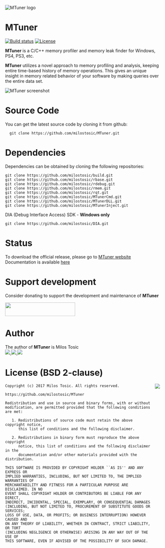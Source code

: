 ![MTuner logo](https://github.com/milostosic/MTuner/blob/master/img/logo.png)

MTuner
======

[![Build status](https://ci.appveyor.com/api/projects/status/fo9uy9h3bcka20kk?svg=true)](https://ci.appveyor.com/project/milostosic/MTuner)
[![License](https://img.shields.io/badge/license-BSD--2%20clause-blue.svg)](https://github.com/milostosic/MTuner/blob/master/LICENSE)

**MTuner** is a C/C++ memory profiler and memory leak finder for Windows, PS4, PS3, etc.

**MTuner** utilizes a novel approach to memory profiling and analysis, keeping entire time-based history of memory operations. This gives an unique insight in memory related behavior of your software by making queries over the entire data set.

![MTuner screenshot](https://github.com/milostosic/MTuner/blob/master/img/mtuner_screenshot.png)

Source Code
======

You can get the latest source code by cloning it from github:

      git clone https://github.com/milostosic/MTuner.git 

Dependencies
======

Dependencies can be obtained by cloning the following repositories:

	git clone https://github.com/milostosic/build.git
	git clone https://github.com/milostosic/rbase.git
	git clone https://github.com/milostosic/rdebug.git
	git clone https://github.com/milostosic/rmem.git
	git clone https://github.com/milostosic/rqt.git
	git clone https://github.com/milostosic/MTunerCmd.git
	git clone https://github.com/milostosic/MTunerDLL.git
	git clone https://github.com/milostosic/MTunerInject.git

DIA (Debug Interface Access) SDK - **Windows only**

	git clone https://github.com/milostosic/DIA.git 

Status
======

To download the official release, please go to [MTuner website](http://mtuner.net)
Documentation is available [here](http://mtuner.net/documentation.html)

Support development
======

Consider donating to support the development and maintenance of **MTuner**

[<img src="https://www.paypalobjects.com/webstatic/mktg/merchant_portal/button/donate.en.png" width=228 height=44>](https://www.paypal.me/MTuner)

Author
======

The author of **MTuner** is Milos Tosic  
[ <img src="https://github.com/milostosic/build/blob/master/img/twitter.png">](https://twitter.com/milostosic)[ <img src="https://github.com/milostosic/build/blob/master/img/linkedin.png">](https://www.linkedin.com/in/milostosic/)[ <img src="https://github.com/milostosic/build/blob/master/img/mail.png">](mailto:milostosic77@gmail.com)  

License (BSD 2-clause)
======

<a href="http://opensource.org/licenses/BSD-2-Clause" target="_blank">
<img align="right" src="http://opensource.org/trademarks/opensource/OSI-Approved-License-100x137.png">
</a>

	Copyright (c) 2017 Milos Tosic. All rights reserved.
	
	https://github.com/milostosic/MTuner
	
	Redistribution and use in source and binary forms, with or without
	modification, are permitted provided that the following conditions are met:
	
	   1. Redistributions of source code must retain the above copyright notice,
	      this list of conditions and the following disclaimer.
	
	   2. Redistributions in binary form must reproduce the above copyright
	      notice, this list of conditions and the following disclaimer in the
	      documentation and/or other materials provided with the distribution.
	
	THIS SOFTWARE IS PROVIDED BY COPYRIGHT HOLDER ``AS IS'' AND ANY EXPRESS OR
	IMPLIED WARRANTIES, INCLUDING, BUT NOT LIMITED TO, THE IMPLIED WARRANTIES OF
	MERCHANTABILITY AND FITNESS FOR A PARTICULAR PURPOSE ARE DISCLAIMED. IN NO
	EVENT SHALL COPYRIGHT HOLDER OR CONTRIBUTORS BE LIABLE FOR ANY DIRECT,
	INDIRECT, INCIDENTAL, SPECIAL, EXEMPLARY, OR CONSEQUENTIAL DAMAGES
	(INCLUDING, BUT NOT LIMITED TO, PROCUREMENT OF SUBSTITUTE GOODS OR SERVICES;
	LOSS OF USE, DATA, OR PROFITS; OR BUSINESS INTERRUPTION) HOWEVER CAUSED AND
	ON ANY THEORY OF LIABILITY, WHETHER IN CONTRACT, STRICT LIABILITY, OR TORT
	(INCLUDING NEGLIGENCE OR OTHERWISE) ARISING IN ANY WAY OUT OF THE USE OF
	THIS SOFTWARE, EVEN IF ADVISED OF THE POSSIBILITY OF SUCH DAMAGE. 
